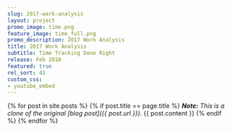 ```yaml
---
slug: 2017-work-analysis
layout: project
promo_image: time.png
feature_image: time_full.png
promo_description: 2017 Work Analysis
title: 2017 Work Analysis
subtitle: Time Tracking Done Right
release: Feb 2018
featured: true
rel_sort: 41
custom_css:
- youtube_embed
---
```


{% for post in site.posts %}
{% if post.title == page.title %}
  *<strong>Note:</strong> This is a clone of the original [blog post]({{ post.url }}).*
  {{ post.content }}
{% endif %}
{% endfor %}
